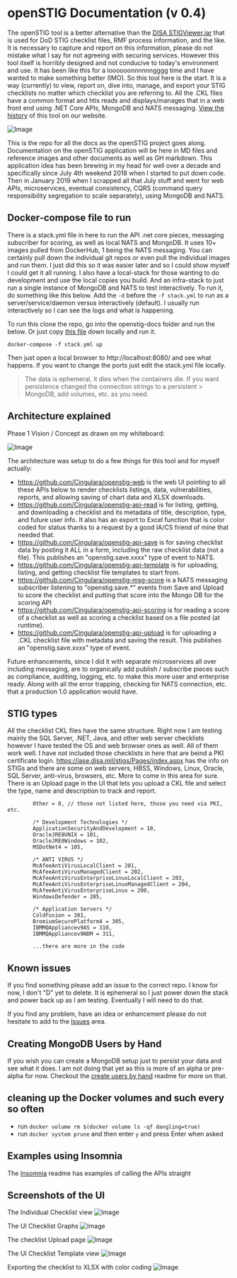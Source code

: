 # openSTIG Documentation (v 0.4)

The openSTIG tool is a better alternative than the [DISA STIGViewer.jar](https://iase.disa.mil/stigs/Pages/stig-viewing-guidance.aspx) that is used for DoD STIG checklist files, RMF process information, and the like. It is necessary to capture and report on this information, please do not mistake what I say for not agreeing with securing services. However this tool itself is horribly designed and not conducive to today's environment and use. It has been like this for a loooooonnnnnngggg time and I have wanted to make something better (IMO). So this tool here is the start. It is a way (currently) to view, report on, dive into, manage, and export your STIG checklists no matter which checklist you are referring to. All the .CKL files have a common format and htis reads and displays/manages that in a web front end using .NET Core APIs, MongoDB and NATS messaging. [View the history](https://www.cingulara.com/opensource.html) of this tool on our website. 

![Image](./img/UI-checklist-dashboard.png?raw=true)

This is the repo for all the docs as the openSTIG project goes along.  Documentation on the openSTIG application will be here in MD files and reference images and other documents as well as GH markdown. This application idea has been brewing in my head for well over a decade and specifically since July 4th weekend 2018 when I started to put down code. Then in January 2019 when I scrapped all that July stuff and went for web APIs, microservices, eventual consistency, CQRS (command query responsibility segregation to scale separately), using MongoDB and NATS.


## Docker-compose file to run
There is a stack.yml file in here to run the API .net core pieces, messaging subscriber for scoring, as well as local NATS and MongoDB. It uses 10+ images pulled from DockerHub, 1 being the NATS messaging. You can certainly pull down the individual git repos or even pull the individual images and run them. I just did this so it was easier later and so I could show myself I could get it all running. I also have a local-stack for those wanting to do development and use the local copies you build. And an infra-stack to just run a single instance of MongoDB and NATS to test interactively. To run it, do something like this below. Add the ` -d ` before the ` -f stack.yml ` to run as a server/service/daemon versus interactively (default). I usually run interactively so I can see the logs and what is happening.

To run this clone the repo, go into the openstig-docs folder and run the below. Or just copy [this file](https://raw.githubusercontent.com/Cingulara/openstig-docs/master/stack.yml) down locally and run it. 

```
docker-compose -f stack.yml up
```

Then just open a local browser to http://localhost:8080/ and see what happens. If you want to change the ports just edit the stack.yml file locally.  

> The data is ephemeral, it dies when the containers die. If you want persistence changed the connection strings to a persistent > MongoDB, add volumes, etc. as you need.

## Architecture explained

Phase 1 Vision / Concept as drawn on my whiteboard:

![Image](./architecture/openSTIG-Tool-0.4-Architecture.png?raw=true)

The architecture was setup to do a few things for this tool and for myself actually:
* https://github.com/Cingulara/openstig-web is the web UI pointing to all these APIs below to render checklists listings, data, vulnerabilities, reports, and allowing saving 
of chart data and XLSX downloads.
* https://github.com/Cingulara/openstig-api-read is for listing, getting, and downloading a checklist and its metadata of title, description, type, and future user info. It also has an export to Excel function that is color coded for status thanks to a request by a good IA/CS friend of mine that needed that.
* https://github.com/Cingulara/openstig-api-save is for saving checklist data by posting it ALL in a form, including the raw checklist data (not a file). This publishes an "openstig.save.xxxx" type of event to NATS.
* https://github.com/Cingulara/openstig-api-template is for uploading, listing, and getting checklist file templates to start from.
* https://github.com/Cingulara/openstig-msg-score is a NATS messaging subscriber listening to "openstig.save.*" events from Save and Upload to score the checklist and putting that score into the Mongo DB for the scoring API
* https://github.com/Cingulara/openstig-api-scoring is for reading a score of a checklist as well as scoring a checklist based on a file posted (at runtime).
* https://github.com/Cingulara/openstig-api-upload is for uploading a .CKL checklist file with metadata and saving the result. This publishes an "openstig.save.xxxx" type of event.

Future enhancements, since I did it with separate microservices all over including messaging, are to organically add publish / subscribe pieces such as compliance, auditing, logging, etc. to make this more user and enterprise ready. Along with all the error trapping, checking for NATS connection, etc. that a production 1.0 application would have. 

## STIG types
All the checklist CKL files have the same structure. Right now I am testing mainly the SQL Server, .NET, Java, and other web server checklists however I have tested the OS and web browser ones as well. All of them work well. I have not included those checklists in here that are beind a PKI certificate login. https://iase.disa.mil/stigs/Pages/index.aspx has the info on STIGs and there are some on web servers, HBSS, Windows, Linux, Oracle, SQL Server, anti-virus, browsers, etc. More to come in this area for sure. There is an Upload page in the UI that lets you upload a CKL file and select the type, name and description to track and report.

```
        Other = 0, // those not listed here, those you need via PKI, etc.

        /* Development Technologies */
        ApplicationSecurityAndDevelopment = 10,
        OracleJRE8UNIX = 101,
        OracleJRE8Windows = 102,
        MSDotNet4 = 105,

        /* ANTI VIRUS */
        McAfeeAntiVirusLocalClient = 201,
        McAfeeAntiVirusManagedClient = 202,
        McAfeeAntiVirusEnterpriseLinuxLocalClient = 203,
        McAfeeAntiVirusEnterpriseLinuxManagedClient = 204,
        McAfeeAntiVirusEnterpriseLinux = 200,
        WindowsDefender = 205,

        /* Application Servers */
        ColdFusion = 301,
        BromiumSecurePlatform4 = 305,
        IBMMQAppliancev9AS = 310,
        IBMMQAppliancev9NDM = 311,

        ...there are more in the code
```

## Known issues
If you find something please add an issue to the correct repo. I know for now, I don't "D" yet to delete. It is ephemeral so I just power down the stack and power back up as I am testing. Eventually I will need to do that. 

If you find any problem, have an idea or enhancement please do not hesitate to add to the [Issues](https://github.com/Cingulara/openstig-docs/issues) area.

## Creating MongoDB Users by Hand
If you wish you can create a MongoDB setup just to persist your data and see what it does. I am not doing that yet as this is more of an alpha or pre-alpha for now. Checkout the [create users by hand](create-users-by-hand.md) readme for more on that. 

## cleaning up the Docker volumes and such every so often
* run `docker volume rm $(docker volume ls -qf dangling=true)` 
* run `docker system prune` and then enter `y` and press Enter when asked

## Examples using Insomnia
The [Insomnia](Insomnia.md) readme has examples of calling the APIs straight

## Screenshots of the UI

The Individual Checklist view
![Image](./img/UI-checklist-scoring-vulns.png?raw=true)

The UI Checklist Graphs
![Image](./img/UI-checklist-graphs.png?raw=true)

The checklist Upload page
![Image](./img/UI-checklist-upload.png?raw=true)

The UI Checklist Template view
![Image](./img/UI-checklist-template.png?raw=true)

Exporting the checklist to XLSX with color coding
![Image](./img/checklist-export-xlsx.png?raw=true)
